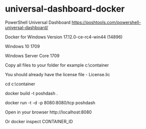 # universal-dashboard-docker
PowerShell Universal Dashboard https://poshtools.com/powershell-universal-dashboard/

Docker for Windows Version 17.12.0-ce-rc4-win44 (14896)
  
Windows 10 1709

Windows Server Core 1709

Copy all files to your folder for example c:\container

You should already have the license file - License.lic

cd c:\container

docker build -t poshdash .

docker run -t -d -p 8080:8080/tcp poshdash

Open in your browser http://localhost:8080

Or docker inspect CONTAINER_ID
